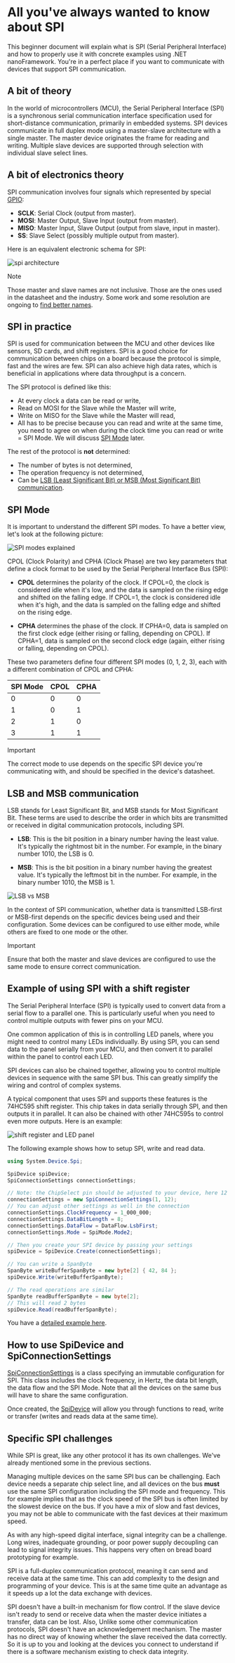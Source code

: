 # All you've always wanted to know about SPI

This beginner document will explain what is SPI (Serial Peripheral Interface) and how to properly use it with concrete examples using .NET nanoFramework. You're in a perfect place if you want to communicate with devices that support SPI communication.

## A bit of theory

In the world of microcontrollers (MCU), the Serial Peripheral Interface (SPI) is a synchronous serial communication interface specification used for short-distance communication, primarily in embedded systems. SPI devices communicate in full duplex mode using a master-slave architecture with a single master. The master device originates the frame for reading and writing. Multiple slave devices are supported through selection with individual slave select lines.

## A bit of electronics theory

SPI communication involves four signals which represented by special [GPIO](./gpio-explained.md):

- **SCLK**: Serial Clock (output from master).
- **MOSI**: Master Output, Slave Input (output from master).
- **MISO**: Master Input, Slave Output (output from slave, input in master).
- **SS**: Slave Select (possibly multiple output from master).

Here is an equivalent electronic schema for SPI:

![spi architecture](../../images/getting-started/spi-architecture.png)

> [!Note]
>
> Those master and slave names are not inclusive. Those are the ones used in the datasheet and the industry. Some work and some resolution are ongoing to [find better names](https://www.oshwa.org/2022/01/10/new-spi-terminology/).

## SPI in practice

SPI is used for communication between the MCU and other devices like sensors, SD cards, and shift registers. SPI is a good choice for communication between chips on a board because the protocol is simple, fast and the wires are few. SPI can also achieve high data rates, which is beneficial in applications where data throughput is a concern.

The SPI protocol is defined like this:

- At every clock a data can be read or write,
- Read on MOSI for the Slave while the Master will write,
- Write on MISO for the Slave while the Master will read,
- All has to be precise because you can read and write at the same time, you need to agree on when during the clock time you can read or write = SPI Mode. We will discuss [SPI Mode](#spi-mode) later.

The rest of the protocol is **not** determined:

- The number of bytes is not determined,
- The operation frequency is not determined,
- Can be [LSB (Least Significant Bit) or MSB (Most Significant Bit) communication](#lsb-and-msb-communication).

## SPI Mode

It is important to understand the different SPI modes. To have a better view, let's look at the following picture:

![SPI modes explained](../../images/getting-started/spi-modes.png)

CPOL (Clock Polarity) and CPHA (Clock Phase) are two key parameters that define a clock format to be used by the Serial Peripheral Interface Bus (SPI):

- **CPOL** determines the polarity of the clock. If CPOL=0, the clock is considered idle when it's low, and the data is sampled on the rising edge and shifted on the falling edge. If CPOL=1, the clock is considered idle when it's high, and the data is sampled on the falling edge and shifted on the rising edge.

- **CPHA** determines the phase of the clock. If CPHA=0, data is sampled on the first clock edge (either rising or falling, depending on CPOL). If CPHA=1, data is sampled on the second clock edge (again, either rising or falling, depending on CPOL).

These two parameters define four different SPI modes (0, 1, 2, 3), each with a different combination of CPOL and CPHA:

|SPI Mode|CPOL|CPHA|
|---|---|---|
|0|0|0|
|1|0|1|
|2|1|0|
|3|1|1|

> [!IMPORTANT]
>
> The correct mode to use depends on the specific SPI device you're communicating with, and should be specified in the device's datasheet.

## LSB and MSB communication

LSB stands for Least Significant Bit, and MSB stands for Most Significant Bit. These terms are used to describe the order in which bits are transmitted or received in digital communication protocols, including SPI.

- **LSB**: This is the bit position in a binary number having the least value. It's typically the rightmost bit in the number. For example, in the binary number 1010, the LSB is 0.

- **MSB**: This is the bit position in a binary number having the greatest value. It's typically the leftmost bit in the number. For example, in the binary number 1010, the MSB is 1.

![LSB vs MSB](../../images/getting-started/spi-lsb-msb.png)

In the context of SPI communication, whether data is transmitted LSB-first or MSB-first depends on the specific devices being used and their configuration. Some devices can be configured to use either mode, while others are fixed to one mode or the other.

> [!IMPORTANT]
>
> Ensure that both the master and slave devices are configured to use the same mode to ensure correct communication.

## Example of using SPI with a shift register

The Serial Peripheral Interface (SPI) is typically used to convert data from a serial flow to a parallel one. This is particularly useful when you need to control multiple outputs with fewer pins on your MCU.

One common application of this is in controlling LED panels, where you might need to control many LEDs individually. By using SPI, you can send data to the panel serially from your MCU, and then convert it to parallel within the panel to control each LED.

SPI devices can also be chained together, allowing you to control multiple devices in sequence with the same SPI bus. This can greatly simplify the wiring and control of complex systems.

A typical component that uses SPI and supports these features is the 74HC595 shift register. This chip takes in data serially through SPI, and then outputs it in parallel. It can also be chained with other 74HC595s to control even more outputs. Here is an example:

![shift register and LED panel](../../images/getting-started/sn74hc595-minimal-led-bar-graph_bb.png)

The following example shows how to setup SPI, write and read data.

```csharp
using System.Device.Spi;

SpiDevice spiDevice;
SpiConnectionSettings connectionSettings;

// Note: the ChipSelect pin should be adjusted to your device, here 12
connectionSettings = new SpiConnectionSettings(1, 12);
// You can adjust other settings as well in the connection
connectionSettings.ClockFrequency = 1_000_000;
connectionSettings.DataBitLength = 8;
connectionSettings.DataFlow = DataFlow.LsbFirst;
connectionSettings.Mode = SpiMode.Mode2;

// Then you create your SPI device by passing your settings
spiDevice = SpiDevice.Create(connectionSettings);

// You can write a SpanByte
SpanByte writeBufferSpanByte = new byte[2] { 42, 84 };
spiDevice.Write(writeBufferSpanByte);

// The read operations are similar
SpanByte readBufferSpanByte = new byte[2];
// This will read 2 bytes
spiDevice.Read(readBufferSpanByte);
```

You have a [detailed example here](https://github.com/nanoframework/Samples/blob/main/samples/SPI/Program.cs).

## How to use SpiDevice and SpiConnectionSettings

[SpiConnectionSettings](https://docs.nanoframework.net/api/System.Device.Spi.SpiConnectionSettings.html) is a class specifying an immutable configuration for SPI. This class includes the clock frequency, in Hertz, the data bit length, the data flow and the SPI Mode. Note that all the devices on the same bus will have to share the same configuration.

Once created, the [SpiDevice](https://docs.nanoframework.net/api/System.Device.Spi.SpiDevice.html) will allow you through functions to read, write or transfer (writes and reads data at the same time).

## Specific SPI challenges

While SPI is great, like any other protocol it has its own challenges. We've already mentioned some in the previous sections.

Managing multiple devices on the same SPI bus can be challenging. Each device needs a separate chip select line, and all devices on the bus **must** use the same SPI configuration including the SPI mode and frequency. This for example implies that as the clock speed of the SPI bus is often limited by the slowest device on the bus. If you have a mix of slow and fast devices, you may not be able to communicate with the fast devices at their maximum speed.

As with any high-speed digital interface, signal integrity can be a challenge. Long wires, inadequate grounding, or poor power supply decoupling can lead to signal integrity issues. This happens very often on bread board prototyping for example.

SPI is a full-duplex communication protocol, meaning it can send and receive data at the same time. This can add complexity to the design and programming of your device. This is at the same time quite an advantage as it speeds up a lot the data exchange with devices.

SPI doesn't have a built-in mechanism for flow control. If the slave device isn't ready to send or receive data when the master device initiates a transfer, data can be lost. Also, Unlike some other communication protocols, SPI doesn't have an acknowledgement mechanism. The master has no direct way of knowing whether the slave received the data correctly. So it is up to you and looking at the devices you connect to understand if there is a software mechanism existing to check data integrity.
